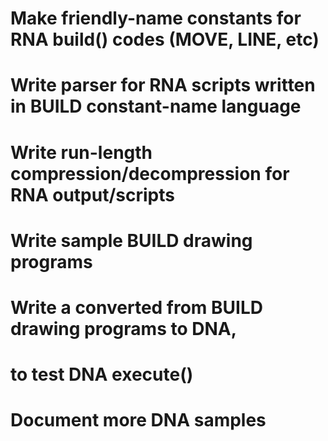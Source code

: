 # Make friendly-name constants for RNA build() codes (MOVE, LINE, etc)

# Write parser for RNA scripts written in BUILD constant-name language

# Write run-length compression/decompression for RNA output/scripts

# Write sample BUILD drawing programs

# Write a converted from BUILD drawing programs to DNA,
# to test DNA execute()

# Document more DNA samples